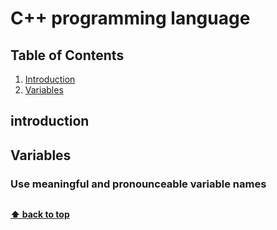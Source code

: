 # C++ programming language

## Table of Contents

1. [Introduction](#introduction)
2. [Variables](#variables)

## introduction


## **Variables**

### Use meaningful and pronounceable variable names

```c++

```

**[⬆ back to top](#table-of-contents)**
